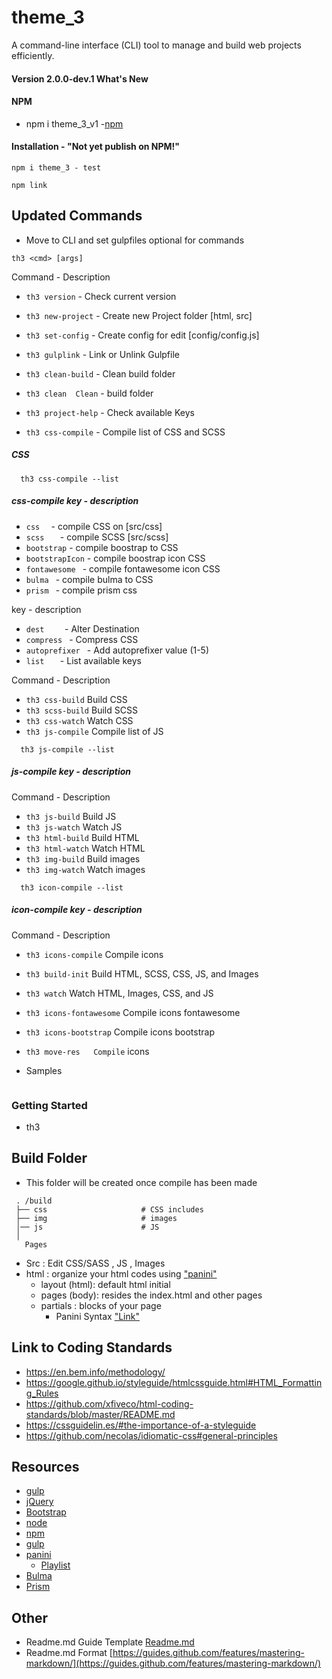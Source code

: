 # theme_3

A command-line interface (CLI) tool to manage and build web projects efficiently.

#### Version 2.0.0-dev.1 What's New

#### NPM
- npm i theme_3_v1 
  -[npm](https://www.npmjs.com/package/theme_3_v1)

#### Installation - "Not yet publish on NPM!"

```node
npm i theme_3 - test
```

```node
npm link
```

## Updated Commands

- Move to CLI and set gulpfiles optional for commands

```node
th3 <cmd> [args]
```

Command	 - Description
- ```th3 version```	 - Check current version
- ```th3 new-project```	  - Create new Project folder [html, src]
- ```th3 set-config```	  - Create config for edit [config/config.js]
- ```th3 gulplink```	    - Link or Unlink Gulpfile
  
- ```th3 clean-build```	  - Clean build folder
- ```th3 clean	Clean```  - build folder
- ```th3 project-help```	- Check available Keys
- ```th3 css-compile```	   - Compile list of CSS and SCSS
##### CSS 
```
  th3 css-compile --list
```
##### css-compile key             - description
 - ```css  ```             - compile CSS on [src/css]
 - ```scss   ```           - compile SCSS [src/scss]
 - ```bootstrap```         - compile boostrap to CSS
 - ```bootstrapIcon```     - compile boostrap icon CSS
 - ```fontawesome ```      - compile fontawesome icon CSS
 - ```bulma ```             - compile bulma to CSS
 - ```prism ```             - compile prism css

key -  description
- ``` dest     ```       - Alter Destination
- ``` compress  ```       - Compress CSS
- ``` autoprefixer  ```   - Add autoprefixer value (1-5)
- ``` list    ```        - List available keys

Command	 - Description

- ```th3 css-build```	    Build CSS
- ```th3 scss-build```	  Build SCSS
- ```th3 css-watch```	    Watch CSS
- ```th3 js-compile```	  Compile list of JS

```
  th3 js-compile --list
```
##### js-compile key - description

Command	 - Description
- ```th3 js-build```	    Build JS
- ```th3 js-watch```	    Watch JS
- ```th3 html-build```	  Build HTML
- ```th3 html-watch```	  Watch HTML
- ```th3 img-build```	    Build images
- ```th3 img-watch```	    Watch images

```
  th3 icon-compile --list
```
##### icon-compile key  - description

Command	 - Description

- ```th3 icons-compile```	Compile icons
- ```th3 build-init```	  Build HTML, SCSS, CSS, JS, and Images
- ```th3 watch```	        Watch HTML, Images, CSS, and JS
- ```th3 icons-fontawesome```	  Compile icons fontawesome
- ```th3 icons-bootstrap```	    Compile icons bootstrap
- ```th3 move-res	Compile```    icons


- Samples
```
```

### Getting Started

  - th3
  

## Build Folder
  - This folder will be created once compile has been made

   ```
    . /build
    ├── css                     # CSS includes
    ├── img                     # images
    │── js                      # JS
    │
      Pages       
   ```
- Src : Edit CSS/SASS , JS , Images
- html : organize your html codes using ["panini"](https://www.npmjs.com/package/panini)
  - layout (html): default html initial
  - pages (body): resides the index.html and other pages
  - partials : blocks of your page
    - Panini Syntax ["Link"](https://get.foundation/sites/docs/panini.html)

## Link to Coding Standards

- https://en.bem.info/methodology/
- https://google.github.io/styleguide/htmlcssguide.html#HTML_Formatting_Rules
- https://github.com/xfiveco/html-coding-standards/blob/master/README.md
- https://cssguidelin.es/#the-importance-of-a-styleguide
- https://github.com/necolas/idiomatic-css#general-principles

## Resources
- [gulp](https://riptutorial.com/gulp/topic/1341/getting-started-with-gulp)
- [jQuery](https://jquery.com)
- [Bootstrap](https://getbootstrap.com/)
- [node](https://nodejs.org/en/)
- [npm](https://www.npmjs.com/)
- [gulp](https://gulpjs.com/)
- [panini](https://foundation.zurb.com/sites/docs/panini.html)
  - [Playlist](https://www.youtube.com/playlist?list=PLJVWPVPk_D_3A4OBvLtsrcjL7gs1QEWLW)
- [Bulma](https://bulma.io/)
- [Prism](https://prismjs.com/index.html)
## Other

- Readme.md Guide Template [Readme.md](https://gist.github.com/PurpleBooth/109311bb0361f32d87a2)
- Readme.md Format [https://guides.github.com/features/mastering-markdown/](https://guides.github.com/features/mastering-markdown/)

